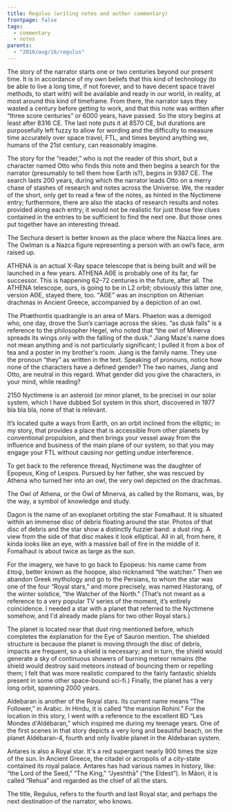 ```yaml
---
title: Regulus (writing notes and author commentary)
frontpage: false
tags:
  - commentary
  - notes
parents:
  - "2016/aug/16/regulus"
---
```


The story of the narrator starts one or two centuries beyond our present time.
It is in accordance of my own beliefs that this kind of technology (to be able
to live a long time, if not forever, and to have decent space travel methods,
to start with) will be available and ready in our world, in reality, at most
around this kind of timeframe. From there, the narrator says they wasted a
century before getting to work, and that this note was written after “three
score centuries” or 6000 years, have passed. So the story begins at least after
8316 CE. The last note puts it at 8570 CE, but durations are purposefully left
fuzzy to allow for wording and the difficulty to measure time accurately over
space travel, FTL, and times beyond anything we, humans of the 21st century,
can reasonably imagine.

The story for the “reader,” who is not the reader of this short, but a
character named Otto who finds this note and then begins a search for the
narrator (presumably to tell them how Earth is?), begins in 9387 CE. The search
lasts 200 years, during which the narrator leads Otto on a merry chase of
stashes of research and notes across the Universe. We, the reader of the short,
only get to read a few of the notes, as hinted in the Nyctimene entry;
furthermore, there are also the stacks of research results and notes provided
along each entry; it would not be realistic for just those few clues contained
in the entries to be sufficient to find the next one. But those ones put
together have an interesting thread.

The Sechura desert is better known as the place where the Nazca lines are. The
Owlman is a Nazca figure representing a person with an owl’s face, arm raised up.

ATHENA is an actual X-Ray space telescope that is being built and will be
launched in a few years. ATHENA ΑΘΕ is probably one of its far, far successor.
This is happening 62–72 centuries in the future, after all. The ATHENA
telescope, ours, is going to be in L2 orbit; obviously this latter one, version
ΑΘΕ, stayed there, too. “ΑΘΕ” was an inscription on Athenian drachmas in
Ancient Greece, accompanied by a depiction of an owl.

The Phæthontis quadrangle is an area of Mars. Phaeton was a demigod who, one
day, drove the Sun’s carriage across the skies. “as dusk falls” is a reference
to the philosopher Hegel, who noted that “the owl of Minerva spreads its wings
only with the falling of the dusk.” Jiang Maze's name does not mean anything
and is not particularly significant; I pulled it from a box of tea and a poster
in my brother's room. Jiang is the family name. They use the pronoun “they” as
written in the text. Speaking of pronouns, notice how none of the characters
have a defined gender? The two names, Jiang and Otto, are neutral in this
regard. What gender did you give the characters, in your mind, while reading?

2150 Nyctimene is an asteroid (or minor planet, to be precise) in our solar
system, which I have dubbed Sol system in this short, discovered in 1977 bla
bla bla, none of that is relevant.

It’s located quite a ways from Earth, on an orbit inclined from the elliptic;
in my story, that provides a place that is accessible from other planets by
conventional propulsion, and then brings your vessel away from the influence
and business of the main plane of our system, so that you may engage your FTL
without causing nor getting undue interference.

To get back to the reference thread, Nyctimene was the daughter of Epopeus,
King of Lespos. Pursued by her father, she was rescued by Athena who turned her
into an owl, the very owl depicted on the drachmas.

The Owl of Athena, or the Owl of Minerva, as called by the Romans, was, by the
way, a symbol of knowledge and study.

Dagon is the name of an exoplanet orbiting the star Fomalhaut. It is situated
within an immense disc of debris floating around the star. Photos of that disc
of debris and the star show a distinctly fuzzier band: a dust ring. A view from
the side of that disc makes it look elliptical. All in all, from here, it kinda
looks like an eye, with a massive ball of fire in the middle of it. Fomalhaut
is about twice as large as the sun.

For the imagery, we have to go back to Epopeus: his name came from ἔποψ, better
known as the hoopoe, also nicknamed “the watcher.” Then we abandon Greek
mythology and go to the Persians, to whom the star was one of the four “Royal
stars,” and more precisely, was named Hastorang, of the winter solstice, “the
Watcher of the North.” (That’s not meant as a reference to a very popular TV
series of the moment, it’s entirely coincidence. I needed a star with a planet
that referred to the Nyctimene somehow, and I'd already made plans for two
other Royal stars.)

The planet is located near that dust ring mentioned before, which completes the
explanation for the Eye of Sauron mention. The shielded structure is because
the planet is moving through the disc of debris, impacts are frequent, so a
shield is necessary; and in turn, the shield would generate a sky of continuous
showers of burning meteor remains (the shield would destroy said meteors
instead of bouncing them or repelling them; I felt that was more realistic
compared to the fairly fantastic shields present in some other space-bound
sci-fi.) Finally, the planet has a very long orbit, spanning 2000 years.

Aldebaran is another of the Royal stars. Its current name means “The Follower,”
in Arabic. In Hindu, it is called “the mansion Rohini.” For the location in
this story, I went with a reference to the excellent BD “Les Mondes
d'Aldébaran,” which inspired me during my teenage years. One of the first
scenes in that story depicts a very long and beautiful beach, on the planet
Aldébaran-4, fourth and only livable planet in the Aldebaran system.

Antares is also a Royal star. It's a red supergiant nearly 900 times the size
of the sun. In Ancient Greece, the citadel or acropolis of a city-state
contained its royal palace. Antares has had various names in history, like:
“the Lord of the Seed,” “The King,” “Jyeshthā” (“the Eldest”). In Māori, it is
called “Rehua” and regarded as the chief of all the stars.

The title, Regulus, refers to the fourth and last Royal star, and perhaps the
next destination of the narrator, who knows.
